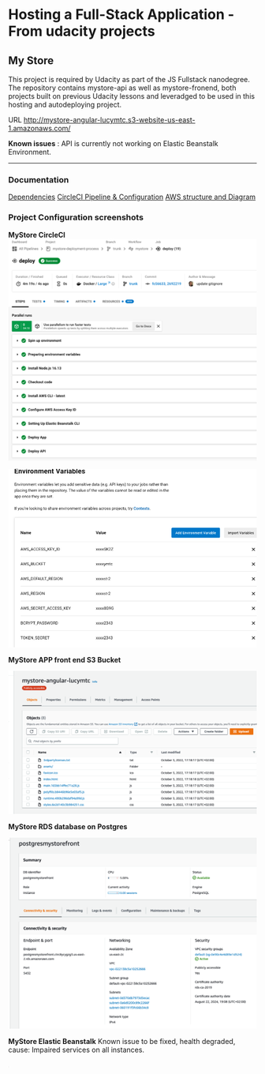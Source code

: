 # Hosting a Full-Stack Application - From udacity projects

## My Store

This project is required by Udacity as part of the JS Fullstack nanodegree.
The repository contains mystore-api as well as mystore-fronend, both projects built on previous Udacity lessons and leveradged to be used in this hosting and autodeploying project.

URL http://mystore-angular-lucymtc.s3-website-us-east-1.amazonaws.com/

**Known issues** : API is currently not working on Elastic Beanstalk Environment.

---

### Documentation
[Dependencies](documentation/Dependencies.md)
[CircleCI Pipeline & Configuration](documentation/CircleCi.md)
[AWS structure and Diagram](documentation/AWSServices.md)

### Project Configuration screenshots

**MyStore CircleCI**
![Build & Deploy pass](./documentation/images/circleAPI_deploy.png)

![CircleCI Env variables](./documentation/images/circleci-env.png)

**MyStore APP front end S3 Bucket**

![MyStore S3 Bucket](./documentation/images/mystore-udacity-s3bucket.png)

**MyStore RDS database on Postgres**

![MyStore RDS Database](./documentation/images/mystore-udacity-database.png)

**MyStore Elastic Beanstalk**
Known issue to be fixed, health degraded, cause: Impaired services on all instances.

![MyStore RDS Database](./documentation/images/mystore-udacity-eb.png)

